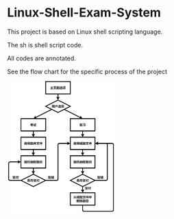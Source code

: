 # Linux-Shell-Exam-System

This project is based on Linux shell scripting language.

The sh is shell script code.

All codes are annotated.

See the flow chart for the specific process of the project

<img src="https://github.com/Zhong-master/Linux-Shell-Exam-System/blob/main/flow_chart.png" width=50%>
